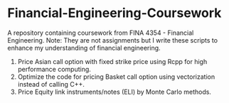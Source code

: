 # Financial-Engineering-Coursework
A repository containing coursework from FINA 4354 - Financial Engineering. Note: They are not assignments but I write these scripts to enhance my understanding of financial engineering.
1. Price Asian call option with fixed strike price using Rcpp for high performance computing.
2. Optimize the code for pricing Basket call option using vectorization instead of calling C++.
3. Price Equity link instruments/notes (ELI) by Monte Carlo methods.
